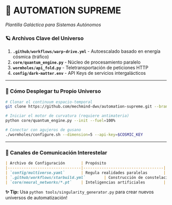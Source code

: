 # **🚀 AUTOMATION SUPREME**  
*Plantilla Galáctica para Sistemas Autónomos*  

### **🪐 Archivos Clave del Universo**  
1. **`.github/workflows/warp-drive.yml`** - Autoescalado basado en energía cósmica (tráfico)  
2. **`core/quantum_engine.py`** - Núcleo de procesamiento paralelo  
3. **`wormholes/api_fold.py`** - Teletransportación de peticiones HTTP  
4. **`config/dark-matter.env`** - API Keys de servicios intergalácticos

---

### **🌠 Cómo Desplegar tu Propio Universo**  
```bash
# Clonar el continuum espacio-temporal
git clone https://github.com/mechmind-dwv/automation-supreme.git --branch=andromeda

# Iniciar el motor de curvatura (requiere antimateria)
python core/quantum_engine.py --init --fuel=100% 

# Conectar con agujeros de gusano
./wormholes/configure.sh --dimension=5 --api-key=$COSMIC_KEY
```

---

### **📡 Canales de Comunicación Interestelar**  
```markdown
| Archivo de Configuración       | Propósito                          |  
|--------------------------------|-----------------------------------|  
| `config/multiverse.yaml`       | Regula realidades paralelas       |  
| `.github/workflows/starbuild.yml`        | Construcción de constelaciones    |  
| `core/neural_networks/*.pt`    | Inteligencias artificiales        |  
```

**✨ Tip:** Usa `python tools/singularity_generator.py` para crear nuevos universos de automatización!
